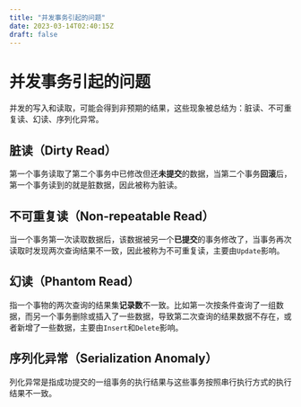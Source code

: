 ```yaml
---
title: "并发事务引起的问题"
date: 2023-03-14T02:40:15Z
draft: false
---
```


# 并发事务引起的问题

并发的写入和读取，可能会得到非预期的结果，这些现象被总结为：脏读、不可重复读、幻读、序列化异常。

## 脏读（Dirty Read）
第一个事务读取了第二个事务中已修改但还**未提交**的数据，当第二个事务**回滚**后，第一个事务读到的就是脏数据，因此被称为脏读。


## 不可重复读（Non-repeatable Read）
当一个事务第一次读取数据后，该数据被另一个**已提交**的事务修改了，当事务再次读取时发现两次查询结果不一致，因此被称为不可重复读，主要由`Update`影响。


## 幻读（Phantom Read）
指一个事物的两次查询的结果集**记录数**不一致。比如第一次按条件查询了一组数据，而另一个事务删除或插入了一些数据，导致第二次查询的结果数据不存在，或者新增了一些数据，主要由`Insert`和`Delete`影响。


## 序列化异常（Serialization Anomaly）
列化异常是指成功提交的一组事务的执行结果与这些事务按照串行执行方式的执行结果不一致。
